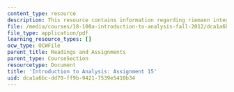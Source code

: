 ```yaml
---
content_type: resource
description: This resource contains information regarding riemann integral.
file: /media/courses/18-100a-introduction-to-analysis-fall-2012/dca1a6bcdd70ff9b94217539e5410b34_MIT18_100AF12_Assign_15.pdf
file_type: application/pdf
learning_resource_types: []
ocw_type: OCWFile
parent_title: Readings and Assignments
parent_type: CourseSection
resourcetype: Document
title: 'Introduction to Analysis: Assignment 15'
uid: dca1a6bc-dd70-ff9b-9421-7539e5410b34
---
```

